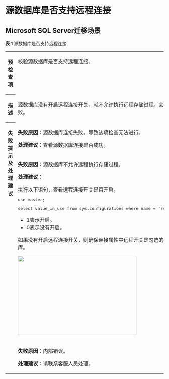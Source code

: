 # 源数据库是否支持远程连接<a name="drs_11_0033"></a>

## Microsoft SQL Server迁移场景<a name="section654744117397"></a>

**表 1**  源数据库是否支持远程连接

<a name="table50631981173720"></a>
<table><tbody><tr id="row7648298173720"><th class="firstcol" valign="top" width="11%" id="mcps1.2.3.1.1"><p id="p15532364173720"><a name="p15532364173720"></a><a name="p15532364173720"></a><strong id="b5573554173720"><a name="b5573554173720"></a><a name="b5573554173720"></a>预检查项</strong></p>
</th>
<td class="cellrowborder" valign="top" width="89%" headers="mcps1.2.3.1.1 "><p id="p48804706173720"><a name="p48804706173720"></a><a name="p48804706173720"></a>校验源数据库是否支持远程连接。</p>
</td>
</tr>
<tr id="row36589175173720"><th class="firstcol" valign="top" width="11%" id="mcps1.2.3.2.1"><p id="p10933199173720"><a name="p10933199173720"></a><a name="p10933199173720"></a><strong id="b31289932173720"><a name="b31289932173720"></a><a name="b31289932173720"></a>描述</strong></p>
</th>
<td class="cellrowborder" valign="top" width="89%" headers="mcps1.2.3.2.1 "><p id="p51456598173720"><a name="p51456598173720"></a><a name="p51456598173720"></a>源数据库没有开启远程连接开关，就不允许执行远程存储过程，会导致迁移失败。</p>
</td>
</tr>
<tr id="row60456205173720"><th class="firstcol" rowspan="3" valign="top" width="11%" id="mcps1.2.3.3.1"><p id="p65114435173720"><a name="p65114435173720"></a><a name="p65114435173720"></a><strong id="b49159004173720"><a name="b49159004173720"></a><a name="b49159004173720"></a>失败提示及<strong id="b117671048113514"><a name="b117671048113514"></a><a name="b117671048113514"></a>处理建议</strong></strong></p>
<p id="p4563558143910"><a name="p4563558143910"></a><a name="p4563558143910"></a></p>
</th>
<td class="cellrowborder" valign="top" width="89%" headers="mcps1.2.3.3.1 "><p id="p233113654020"><a name="p233113654020"></a><a name="p233113654020"></a><strong id="b18578245144019"><a name="b18578245144019"></a><a name="b18578245144019"></a>失败原因</strong>：源数据库连接失败，导致该项检查无法进行。</p>
<p id="p2098518347402"><a name="p2098518347402"></a><a name="p2098518347402"></a><strong id="b166975783812"><a name="b166975783812"></a><a name="b166975783812"></a>处理建议</strong>：查看源数据库连接是否成功。</p>
</td>
</tr>
<tr id="row780643173720"><td class="cellrowborder" valign="top" headers="mcps1.2.3.3.1 "><p id="p1043893344016"><a name="p1043893344016"></a><a name="p1043893344016"></a><strong id="b119921636411"><a name="b119921636411"></a><a name="b119921636411"></a>失败原因</strong>：源数据库不允许远程执行存储过程。</p>
<p id="p14882151834115"><a name="p14882151834115"></a><a name="p14882151834115"></a><strong id="b16822611133812"><a name="b16822611133812"></a><a name="b16822611133812"></a>处理建议</strong>：</p>
<div class="p" id="p174861832124012"><a name="p174861832124012"></a><a name="p174861832124012"></a>执行以下语句，查看远程连接开关是否开启。<pre class="codeblock" id="codeblock20639479174851"><a name="codeblock20639479174851"></a><a name="codeblock20639479174851"></a>use master;</pre>
<pre class="codeblock" id="codeblock62064760175116"><a name="codeblock62064760175116"></a><a name="codeblock62064760175116"></a>select value_in_use from sys.configurations where name = 'remote access';</pre>
<a name="ul19940213175221"></a><a name="ul19940213175221"></a><ul id="ul19940213175221"><li>1表示开启。</li><li>0表示没有开启。</li></ul>
</div>
<p id="p35406850174021"><a name="p35406850174021"></a><a name="p35406850174021"></a>如果没有开启远程连接开关，则确保连接属性中远程开关是勾选的，并重启数据库。</p>
<p id="p15494196175358"><a name="p15494196175358"></a><a name="p15494196175358"></a><a name="image51830987175415"></a><a name="image51830987175415"></a><span><img id="image51830987175415" src="figures/fwx514861-GAUSS-DBaaS-image-d34443b6-cd99-4380-82e6-0ed51f95a3ee.png" height="252.39284236907986" width="376.5345758056638"></span></p>
</td>
</tr>
<tr id="row1356345853918"><td class="cellrowborder" valign="top" headers="mcps1.2.3.3.1 "><p id="p6563115815391"><a name="p6563115815391"></a><a name="p6563115815391"></a><strong id="b17820196154120"><a name="b17820196154120"></a><a name="b17820196154120"></a>失败原因</strong>：内部错误。</p>
<p id="p1779710554014"><a name="p1779710554014"></a><a name="p1779710554014"></a><strong id="b11962151415381"><a name="b11962151415381"></a><a name="b11962151415381"></a>处理建议</strong>：请联系客服人员处理。</p>
</td>
</tr>
</tbody>
</table>

